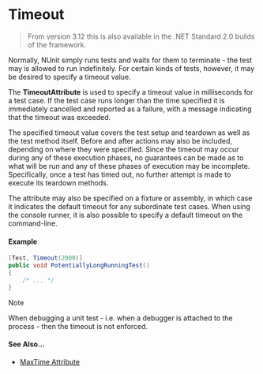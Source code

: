 # Timeout


> From version 3.12 this is also available in the .NET Standard 2.0 builds of the framework.

Normally, NUnit simply runs tests and waits for them to terminate - the test may is allowed to run indefinitely. For certain kinds of tests, however, it may be desired to specify a timeout value.

The **TimeoutAttribute** is used to specify a timeout value in milliseconds
for a test case. If the test case runs longer than the time specified it
is immediately cancelled and reported as a failure, with a message 
indicating that the timeout was exceeded.
   
The specified timeout value covers the test setup and teardown as well as the test method itself. Before and after actions may also be included, depending on where they were specified. Since the timeout may occur during any of these execution phases, no guarantees can be made as to what will be run and any of these phases of execution may be incomplete. Specifically, once a test has timed out, no further attempt is made to execute its teardown methods.
   
The attribute may also be specified on a fixture or assembly, in which
case it indicates the default timeout for any subordinate test cases. When using the console runner, it is also possible to specify a default timeout on the command-line.
   
#### Example

```csharp
[Test, Timeout(2000)]
public void PotentiallyLongRunningTest()
{
    /* ... */
}
```

> [!NOTE]
> When debugging a unit test - i.e. when a debugger is attached to the process - then the timeout is not enforced.

#### See Also...
 * [MaxTime Attribute](maxtime.md)
